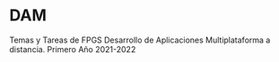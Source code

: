 # DAM

Temas y Tareas de FPGS Desarrollo de Aplicaciones Multiplataforma a distancia.
Primero
Año 2021-2022

